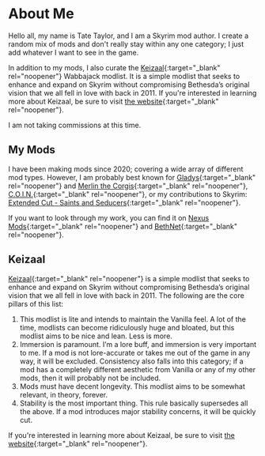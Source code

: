 # About Me

Hello all, my name is Tate Taylor, and I am a Skyrim mod author. I create a random mix of mods and don't really stay within any one category; I just add whatever I want to see in the game.

In addition to my mods, I also curate the [Keizaal](https://www.nexusmods.com/skyrimspecialedition/mods/68997){:target="_blank" rel="noopener"} Wabbajack modlist. It is a simple modlist that seeks to enhance and expand on Skyrim without compromising Bethesda’s original vision that we all fell in love with back in 2011. If you're interested in learning more about Keizaal, be sure to visit [the website](https://keizaal.github.io/Keizaal/){:target="_blank" rel="noopener"}.

I am not taking commissions at this time.

## My Mods

I have been making mods since 2020; covering a wide array of different mod types. However, I am probably best known for [Gladys](https://www.nexusmods.com/skyrimspecialedition/mods/50164){:target="_blank" rel="noopener"} and [Merlin the Corgis](https://www.nexusmods.com/skyrimspecialedition/mods/56433){:target="_blank" rel="noopener"}, [C.O.I.N.](https://www.nexusmods.com/skyrimspecialedition/mods/51439){:target="_blank" rel="noopener"}, or my contributions to Skyrim: [Extended Cut - Saints and Seducers](https://www.nexusmods.com/skyrimspecialedition/mods/72772){:target="_blank" rel="noopener"}.

If you want to look through my work, you can find it on [Nexus Mods](https://www.nexusmods.com/users/61720101){:target="_blank" rel="noopener"} and [BethNet](https://creations.bethesda.net/en/skyrim/all?author_displayname=TateTaylorOH){:target="_blank" rel="noopener"}.

## Keizaal

[Keizaal](https://www.nexusmods.com/skyrimspecialedition/mods/68997){:target="_blank" rel="noopener"} is a simple modlist that seeks to enhance and expand on Skyrim without compromising Bethesda’s original vision that we all fell in love with back in 2011. The following are the core pillars of this list:

1. This modlist is lite and intends to maintain the Vanilla feel. A lot of the time, modlists can become ridiculously huge and bloated, but this modlist aims to be nice and lean. Less is more.
2. Immersion is paramount. I’m a lore buff, and immersion is very important to me. If a mod is not lore-accurate or takes me out of the game in any way, it will be excluded. Consistency also falls into this category; if a mod has a completely different aesthetic from Vanilla or any of my other mods, then it will probably not be included.
3. Mods must have decent longevity. This modlist aims to be somewhat relevant, in theory, forever.
4. Stability is the most important thing. This rule basically supersedes all the above. If a mod introduces major stability concerns, it will be quickly cut.

If you're interested in learning more about Keizaal, be sure to visit [the website](https://keizaal.github.io/Keizaal/){:target="_blank" rel="noopener"}.
